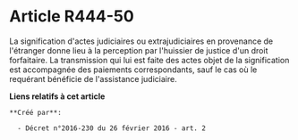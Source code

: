 # Article R444-50

La signification d'actes judiciaires ou extrajudiciaires en provenance de l'étranger donne lieu à la perception par
l'huissier de justice d'un droit forfaitaire. La transmission qui lui est faite des actes objet de la signification est
accompagnée des paiements correspondants, sauf le cas où le requérant bénéficie de l'assistance judiciaire.

**Liens relatifs à cet article**

	**Créé par**:

	  - Décret n°2016-230 du 26 février 2016 - art. 2
